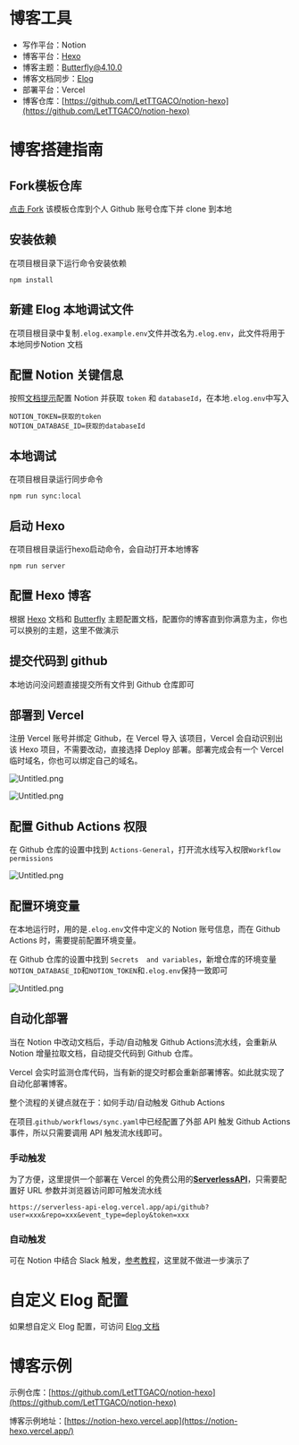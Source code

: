 
# 博客工具

- 写作平台：Notion
- 博客平台：[Hexo](https://hexo.io/)
- 博客主题：[Butterfly@4.10.0](https://github.com/jerryc127/hexo-theme-butterfly)
- 博客文档同步：[Elog](https://github.com/LetTTGACO/elog)
- 部署平台：Vercel
- 博客仓库：[https://github.com/LetTTGACO/notion-hexo](https://github.com/LetTTGACO/notion-hexo)

# 博客搭建指南


## Fork模板仓库


[点击 Fork](https://github.com/elog-x/notion-hexo/fork) 该模板仓库到个人 Github 账号仓库下并 clone 到本地


## 安装依赖


在项目根目录下运行命令安装依赖


```shell
npm install
```


## 新建 Elog 本地调试文件


在项目根目录中复制`.elog.example.env`文件并改名为`.elog.env`，此文件将用于本地同步Notion 文档


## 配置 Notion 关键信息


按照[文档提示](https://elog.1874.cool/notion/gvnxobqogetukays#notion)配置 Notion 并获取 `token` 和 `databaseId`，在本地`.elog.env`中写入


```text
NOTION_TOKEN=获取的token
NOTION_DATABASE_ID=获取的databaseId
```


## 本地调试


在项目根目录运行同步命令


```shell
npm run sync:local
```


## 启动 Hexo


在项目根目录运行hexo启动命令，会自动打开本地博客


```shell
npm run server
```


## 配置 Hexo 博客


根据 [Hexo](https://hexo.io/) 文档和 [Butterfly](https://github.com/jerryc127/hexo-theme-butterfly) 主题配置文档，配置你的博客直到你满意为主，你也可以换别的主题，这里不做演示


## 提交代码到 github


本地访问没问题直接提交所有文件到 Github 仓库即可


## 部署到 Vercel


注册 Vercel 账号并绑定 Github，在 Vercel 导入 该项目，Vercel 会自动识别出该 Hexo 项目，不需要改动，直接选择 Deploy 部署。部署完成会有一个 Vercel 临时域名，你也可以绑定自己的域名。


![Untitled.png](https://prod-files-secure.s3.us-west-2.amazonaws.com/e80e8243-7730-4d3d-b83e-ea1c2cabac61/4467a32f-6a3d-4c4b-ab8c-ca3e42860df8/Untitled.png?X-Amz-Algorithm=AWS4-HMAC-SHA256&X-Amz-Content-Sha256=UNSIGNED-PAYLOAD&X-Amz-Credential=AKIAT73L2G45FSPPWI6X%2F20241223%2Fus-west-2%2Fs3%2Faws4_request&X-Amz-Date=20241223T153901Z&X-Amz-Expires=3600&X-Amz-Signature=c97cc4a0c7ff202e5be702c05739adc4081934dea4d338ba3872d9d98ec27e87&X-Amz-SignedHeaders=host&x-id=GetObject)


![Untitled.png](https://prod-files-secure.s3.us-west-2.amazonaws.com/e80e8243-7730-4d3d-b83e-ea1c2cabac61/3daedef9-b516-40e6-8c80-80bff543d62c/Untitled.png?X-Amz-Algorithm=AWS4-HMAC-SHA256&X-Amz-Content-Sha256=UNSIGNED-PAYLOAD&X-Amz-Credential=AKIAT73L2G45FSPPWI6X%2F20241223%2Fus-west-2%2Fs3%2Faws4_request&X-Amz-Date=20241223T153901Z&X-Amz-Expires=3600&X-Amz-Signature=c15636baa3ecb1ad9f9c567c57d6b518439ae7a416a5ba20711ba74a5a6bfb77&X-Amz-SignedHeaders=host&x-id=GetObject)


## 配置 Github Actions 权限


在 Github 仓库的设置中找到 `Actions-General`，打开流水线写入权限`Workflow permissions`


![Untitled.png](https://prod-files-secure.s3.us-west-2.amazonaws.com/e80e8243-7730-4d3d-b83e-ea1c2cabac61/655e63eb-9fca-4856-ad6d-9deb87907f4a/Untitled.png?X-Amz-Algorithm=AWS4-HMAC-SHA256&X-Amz-Content-Sha256=UNSIGNED-PAYLOAD&X-Amz-Credential=AKIAT73L2G45FSPPWI6X%2F20241223%2Fus-west-2%2Fs3%2Faws4_request&X-Amz-Date=20241223T153901Z&X-Amz-Expires=3600&X-Amz-Signature=14ea6d82a50002b2ca23e2edaf72626092f5541a7dd553f1660f53b5d5564a5e&X-Amz-SignedHeaders=host&x-id=GetObject)


## 配置环境变量


在本地运行时，用的是`.elog.env`文件中定义的 Notion 账号信息，而在 Github Actions 时，需要提前配置环境变量。


在 Github 仓库的设置中找到 `Secrets  and variables`，新增仓库的环境变量`NOTION_DATABASE_ID`和`NOTION_TOKEN`和`.elog.env`保持一致即可


![Untitled.png](https://prod-files-secure.s3.us-west-2.amazonaws.com/e80e8243-7730-4d3d-b83e-ea1c2cabac61/00308cea-f5bb-4345-bc1d-7fce622ee54a/Untitled.png?X-Amz-Algorithm=AWS4-HMAC-SHA256&X-Amz-Content-Sha256=UNSIGNED-PAYLOAD&X-Amz-Credential=AKIAT73L2G45FSPPWI6X%2F20241223%2Fus-west-2%2Fs3%2Faws4_request&X-Amz-Date=20241223T153901Z&X-Amz-Expires=3600&X-Amz-Signature=bf0d625ee9fb73deaa71530871c7ba2c70fd084b04b4da840b2528d85bf68c2b&X-Amz-SignedHeaders=host&x-id=GetObject)


## 自动化部署


当在 Notion 中改动文档后，手动/自动触发 Github Actions流水线，会重新从 Notion 增量拉取文档，自动提交代码到 Github 仓库。


Vercel 会实时监测仓库代码，当有新的提交时都会重新部署博客。如此就实现了自动化部署博客。


整个流程的关键点就在于：如何手动/自动触发 Github Actions


在项目.`github/workflows/sync.yaml`中已经配置了外部 API 触发 Github Actions 事件，所以只需要调用 API 触发流水线即可。


### 手动触发


为了方便，这里提供一个部署在 Vercel 的免费公用的[**ServerlessAPI**](https://github.com/elog-x/serverless-api)，只需要配置好 URL 参数并浏览器访问即可触发流水线


```shell
https://serverless-api-elog.vercel.app/api/github?user=xxx&repo=xxx&event_type=deploy&token=xxx
```


### 自动触发


可在 Notion 中结合 Slack 触发，[参考教程](https://elog.1874.cool/notion/vy55q9xwlqlsfrvk)，这里就不做进一步演示了


# 自定义 Elog 配置


如果想自定义 Elog 配置，可访问 [Elog 文档](https://elog.1874.cool/)


# 博客示例


示例仓库：[https://github.com/LetTTGACO/notion-hexo](https://github.com/LetTTGACO/notion-hexo)


博客示例地址：[https://notion-hexo.vercel.app](https://notion-hexo.vercel.app/)

